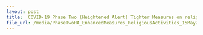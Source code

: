 ```yaml
---
layout: post
title:  COVID-19 Phase Two (Heightened Alert) Tighter Measures on religious activities as of 15 May 2021
file_url: /media/PhaseTwoHA_EnhancedMeasures_ReligiousActivities_15May2021_0910.pdf
---
```


